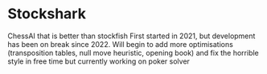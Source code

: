 # Stockshark
ChessAI that is better than stockfish
First started in 2021, but development has been on break since 2022. 
Will begin to add more optimisations (transposition tables, null move heuristic, opening book) and fix the horrible style in free time but currently working on poker solver
